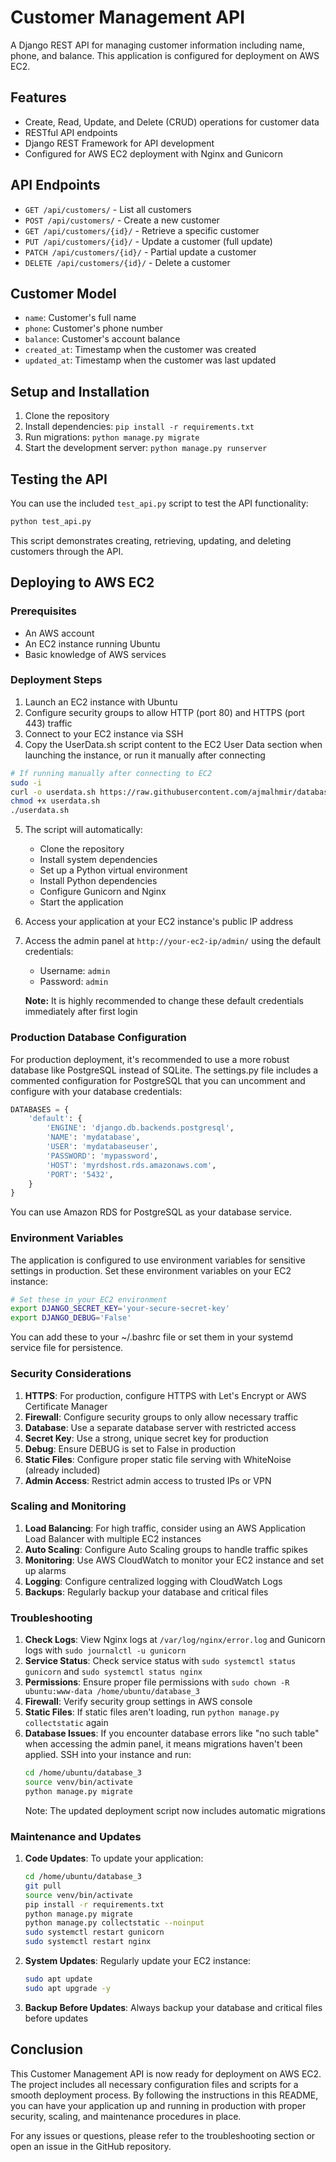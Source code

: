 # Customer Management API

A Django REST API for managing customer information including name, phone, and balance. This application is configured for deployment on AWS EC2.

## Features

- Create, Read, Update, and Delete (CRUD) operations for customer data
- RESTful API endpoints
- Django REST Framework for API development
- Configured for AWS EC2 deployment with Nginx and Gunicorn

## API Endpoints

- `GET /api/customers/` - List all customers
- `POST /api/customers/` - Create a new customer
- `GET /api/customers/{id}/` - Retrieve a specific customer
- `PUT /api/customers/{id}/` - Update a customer (full update)
- `PATCH /api/customers/{id}/` - Partial update a customer
- `DELETE /api/customers/{id}/` - Delete a customer

## Customer Model

- `name`: Customer's full name
- `phone`: Customer's phone number
- `balance`: Customer's account balance
- `created_at`: Timestamp when the customer was created
- `updated_at`: Timestamp when the customer was last updated

## Setup and Installation

1. Clone the repository
2. Install dependencies: `pip install -r requirements.txt`
3. Run migrations: `python manage.py migrate`
4. Start the development server: `python manage.py runserver`

## Testing the API

You can use the included `test_api.py` script to test the API functionality:

```bash
python test_api.py
```

This script demonstrates creating, retrieving, updating, and deleting customers through the API.

## Deploying to AWS EC2

### Prerequisites

- An AWS account
- An EC2 instance running Ubuntu
- Basic knowledge of AWS services

### Deployment Steps

1. Launch an EC2 instance with Ubuntu
2. Configure security groups to allow HTTP (port 80) and HTTPS (port 443) traffic
3. Connect to your EC2 instance via SSH
4. Copy the UserData.sh script content to the EC2 User Data section when launching the instance, or run it manually after connecting

```bash
# If running manually after connecting to EC2
sudo -i
curl -o userdata.sh https://raw.githubusercontent.com/ajmalhmir/database_3/main/UserData.sh
chmod +x userdata.sh
./userdata.sh
```

5. The script will automatically:
   - Clone the repository
   - Install system dependencies
   - Set up a Python virtual environment
   - Install Python dependencies
   - Configure Gunicorn and Nginx
   - Start the application

6. Access your application at your EC2 instance's public IP address

7. Access the admin panel at `http://your-ec2-ip/admin/` using the default credentials:
   - Username: `admin`
   - Password: `admin`

   **Note:** It is highly recommended to change these default credentials immediately after first login

### Production Database Configuration

For production deployment, it's recommended to use a more robust database like PostgreSQL instead of SQLite. The settings.py file includes a commented configuration for PostgreSQL that you can uncomment and configure with your database credentials:

```python
DATABASES = {
    'default': {
        'ENGINE': 'django.db.backends.postgresql',
        'NAME': 'mydatabase',
        'USER': 'mydatabaseuser',
        'PASSWORD': 'mypassword',
        'HOST': 'myrdshost.rds.amazonaws.com',
        'PORT': '5432',
    }
}
```

You can use Amazon RDS for PostgreSQL as your database service.

### Environment Variables

The application is configured to use environment variables for sensitive settings in production. Set these environment variables on your EC2 instance:

```bash
# Set these in your EC2 environment
export DJANGO_SECRET_KEY='your-secure-secret-key'
export DJANGO_DEBUG='False'
```

You can add these to your ~/.bashrc file or set them in your systemd service file for persistence.

### Security Considerations

1. **HTTPS**: For production, configure HTTPS with Let's Encrypt or AWS Certificate Manager
2. **Firewall**: Configure security groups to only allow necessary traffic
3. **Database**: Use a separate database server with restricted access
4. **Secret Key**: Use a strong, unique secret key for production
5. **Debug**: Ensure DEBUG is set to False in production
6. **Static Files**: Configure proper static file serving with WhiteNoise (already included)
7. **Admin Access**: Restrict admin access to trusted IPs or VPN

### Scaling and Monitoring

1. **Load Balancing**: For high traffic, consider using an AWS Application Load Balancer with multiple EC2 instances
2. **Auto Scaling**: Configure Auto Scaling groups to handle traffic spikes
3. **Monitoring**: Use AWS CloudWatch to monitor your EC2 instance and set up alarms
4. **Logging**: Configure centralized logging with CloudWatch Logs
5. **Backups**: Regularly backup your database and critical files

### Troubleshooting

1. **Check Logs**: View Nginx logs at `/var/log/nginx/error.log` and Gunicorn logs with `sudo journalctl -u gunicorn`
2. **Service Status**: Check service status with `sudo systemctl status gunicorn` and `sudo systemctl status nginx`
3. **Permissions**: Ensure proper file permissions with `sudo chown -R ubuntu:www-data /home/ubuntu/database_3`
4. **Firewall**: Verify security group settings in AWS console
5. **Static Files**: If static files aren't loading, run `python manage.py collectstatic` again
6. **Database Issues**: If you encounter database errors like "no such table" when accessing the admin panel, it means migrations haven't been applied. SSH into your instance and run:
   ```bash
   cd /home/ubuntu/database_3
   source venv/bin/activate
   python manage.py migrate
   ```
   Note: The updated deployment script now includes automatic migrations

### Maintenance and Updates

1. **Code Updates**: To update your application:
   ```bash
   cd /home/ubuntu/database_3
   git pull
   source venv/bin/activate
   pip install -r requirements.txt
   python manage.py migrate
   python manage.py collectstatic --noinput
   sudo systemctl restart gunicorn
   sudo systemctl restart nginx
   ```

2. **System Updates**: Regularly update your EC2 instance:
   ```bash
   sudo apt update
   sudo apt upgrade -y
   ```

3. **Backup Before Updates**: Always backup your database and critical files before updates

## Conclusion

This Customer Management API is now ready for deployment on AWS EC2. The project includes all necessary configuration files and scripts for a smooth deployment process. By following the instructions in this README, you can have your application up and running in production with proper security, scaling, and maintenance procedures in place.

For any issues or questions, please refer to the troubleshooting section or open an issue in the GitHub repository.